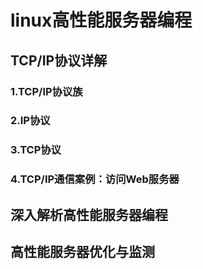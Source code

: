 # linux高性能服务器编程

## TCP/IP协议详解

### 1.TCP/IP协议族

### 2.IP协议

### 3.TCP协议

### 4.TCP/IP通信案例：访问Web服务器

## 深入解析高性能服务器编程

## 高性能服务器优化与监测
